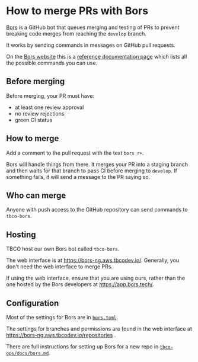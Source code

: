 # How to merge PRs with Bors

[Bors](https://bors.tech/) is a GitHub bot that queues merging and
testing of PRs to prevent breaking code merges from reaching the
`develop` branch.

It works by sending commands in messages on GitHub pull requests.

On the [Bors website](https://bors.tech/) this is a [reference
documentation page](https://bors.tech/documentation/) which lists all
the possible commands you can use.

## Before merging

Before merging, your PR must have:

- at least one review approval
- no review rejections
- green CI status

## How to merge

Add a comment to the pull request with the text `bors r+`.

Bors will handle things from there. It merges your PR into a staging
branch and then waits for that branch to pass CI before merging to
`develop`. If something fails, it will send a message to the PR saying
so.

## Who can merge

Anyone with push access to the GitHub repository can send commands to
`tbco-bors`.

## Hosting

TBCO host our own Bors bot called `tbco-bors`.

The web interface is at https://bors-ng.aws.tbcodev.io/. Generally,
you don't need the web interface to merge PRs.

If using the web interface, ensure that you are using ours, rather
than the one hosted by the Bors developers at https://app.bors.tech/.

## Configuration

Most of the settings for Bors are in [`bors.toml`](./../../bors.toml).

The settings for branches and permissions are found in the web
interface at https://bors-ng.aws.tbcodev.io/repositories .

There are full instructions for setting up Bors for a new repo in
[`tbco-ops/docs/bors.md`](https://github.com/The-Blockchain-Company/tbco-ops/blob/master/docs/bors.md).
